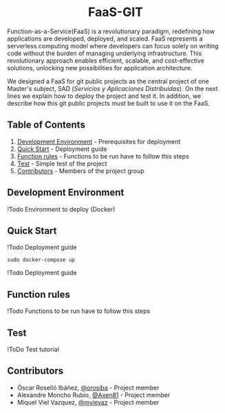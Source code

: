 <h1 align="center">
  <br/>
      FaaS-GIT
  <br/>
</h1>

Function-as-a-Service(FaaS) is a revolutionary paradigm, redefining how 
applications are developed, deployed, and scaled. FaaS represents a serverless 
computing model where developers can focus solely on writing code without the 
burden of managing underlying infrastructure. This revolutionary approach 
enables efficient, scalable, and cost-effective solutions, unlocking new 
possibilities for application architecture. 

We designed a FaaS for git public projects as the central project of one 
Master's subject, SAD (*Servicios y Aplicaciones Distribuidas*). On the next 
lines we explain how to deploy the project and test it. In addition, we 
describe how this git public projects must be built to use it on the FaaS.

## Table of Contents

1. [Development Environment](#development-environment) - Prerequisites for 
deployment
2. [Quick Start](#quick-start) - Deployment guide
3. [Function rules](#function-rules) - Functions to be run have to follow this steps
4. [Test](#test) - Simple test of the project
5. [Contributors](#contributors) - Members of the project group

## Development Environment

!Todo Environment to deploy (Docker)

## Quick Start

!Todo Deployment guide
```shell
sudo docker-compose up
```
!Todo Deployment guide

## Function rules

!Todo Functions to be run have to follow this steps

## Test

!ToDo Test tutorial

## Contributors

- Óscar Roselló Ibáñez, [@orosiba](https://github.com/orosiba) - Project member
- Alexandre Moncho Rubio, [@Axen81](https://github.com/Axen81) - Project member
- Miquel Viel Vazquez, [@mvievaz](https://github.com/mvievaz) - Project member
